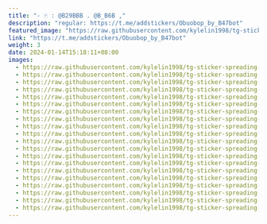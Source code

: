```yaml
---
title: "- 🀄️ : @B29BBB . @B_B6B ,"
description: "regular: https://t.me/addstickers/Obuobop_by_B47bot"
featured_image: "https://raw.githubusercontent.com/kylelin1998/tg-sticker-spreading-worldwide-images/main/img/731b17ac-205e-4f1b-b4fb-56ce956a0a9d.jpg"
link: "https://t.me/addstickers/Obuobop_by_B47bot"
weight: 3
date: 2024-01-14T15:18:11+08:00
images:
  - https://raw.githubusercontent.com/kylelin1998/tg-sticker-spreading-worldwide-images/main/img/731b17ac-205e-4f1b-b4fb-56ce956a0a9d.jpg
  - https://raw.githubusercontent.com/kylelin1998/tg-sticker-spreading-worldwide-images/main/img/cbe92a02-021a-4cf4-b941-372fd157ff6a.jpg
  - https://raw.githubusercontent.com/kylelin1998/tg-sticker-spreading-worldwide-images/main/img/ac78ec6d-b33e-493a-b812-31f4504d5f7d.jpg
  - https://raw.githubusercontent.com/kylelin1998/tg-sticker-spreading-worldwide-images/main/img/fee964ad-ab61-4344-a261-c03cec4cb323.jpg
  - https://raw.githubusercontent.com/kylelin1998/tg-sticker-spreading-worldwide-images/main/img/b35a4fa8-9919-46ba-b16f-9fba9a7b38a9.jpg
  - https://raw.githubusercontent.com/kylelin1998/tg-sticker-spreading-worldwide-images/main/img/178031f8-3cc0-419a-a337-7f19651b2ef3.jpg
  - https://raw.githubusercontent.com/kylelin1998/tg-sticker-spreading-worldwide-images/main/img/bbe42df4-0671-4653-b9fb-3d9ed5e741e1.jpg
  - https://raw.githubusercontent.com/kylelin1998/tg-sticker-spreading-worldwide-images/main/img/1b9018de-62af-4a16-928a-c3f589fd83a2.jpg
  - https://raw.githubusercontent.com/kylelin1998/tg-sticker-spreading-worldwide-images/main/img/6e5f52d2-eadd-4ff9-9a9e-28ece035d868.jpg
  - https://raw.githubusercontent.com/kylelin1998/tg-sticker-spreading-worldwide-images/main/img/ac3ac3af-d5c0-4e5b-b354-50acd543a9e8.jpg
  - https://raw.githubusercontent.com/kylelin1998/tg-sticker-spreading-worldwide-images/main/img/f9d388d7-182e-453a-94ee-14dd9ddaa24a.jpg
  - https://raw.githubusercontent.com/kylelin1998/tg-sticker-spreading-worldwide-images/main/img/cb62afe6-2323-4c88-9f66-82d6ac7d1422.jpg
  - https://raw.githubusercontent.com/kylelin1998/tg-sticker-spreading-worldwide-images/main/img/594738e9-f211-4ad9-adc7-0b271bf7b960.jpg
  - https://raw.githubusercontent.com/kylelin1998/tg-sticker-spreading-worldwide-images/main/img/7cf01f26-9004-4ae8-a5c1-b3485415e479.jpg
  - https://raw.githubusercontent.com/kylelin1998/tg-sticker-spreading-worldwide-images/main/img/7bc2bbbd-92fa-4b99-a1d5-2c463ea97214.jpg
  - https://raw.githubusercontent.com/kylelin1998/tg-sticker-spreading-worldwide-images/main/img/c50d2667-5271-41c7-9f08-3856adaf141d.jpg
  - https://raw.githubusercontent.com/kylelin1998/tg-sticker-spreading-worldwide-images/main/img/7a7b4504-4781-4bb5-b79b-750a123c471a.jpg
  - https://raw.githubusercontent.com/kylelin1998/tg-sticker-spreading-worldwide-images/main/img/46a6e746-b80b-492c-a8f6-24328b8a08dd.jpg
  - https://raw.githubusercontent.com/kylelin1998/tg-sticker-spreading-worldwide-images/main/img/ca896c45-2f98-4b3c-aad2-5d43e98e875e.jpg
  - https://raw.githubusercontent.com/kylelin1998/tg-sticker-spreading-worldwide-images/main/img/433a2229-f790-48c9-a8c2-594fc9b7d49d.jpg
---
```

